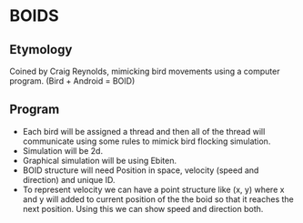 # BOIDS

## Etymology

Coined by Craig Reynolds, mimicking bird movements using a computer program. (Bird + Android = BOID)

## Program

- Each bird will be assigned a thread and then all of the thread will communicate using some rules to mimick bird flocking simulation.
- Simulation will be 2d.
- Graphical simulation will be using Ebiten.
- BOID structure will need Position in space, velocity (speed and direction) and unique ID.
- To represent velocity we can have a point structure like (x, y) where x and y will added to current position of the the boid so that it reaches the next position. Using this we can show speed and direction both.
